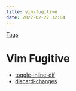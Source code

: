 ```yaml
---
title: vim-fugitive
date: 2022-02-27 12:04
---
```


[Tags](Tags.md)

# Vim Fugitive

-   [toggle-inline-dif](toggle-inline-dif.md)
-   [discard-changes](discard-changes.md)
